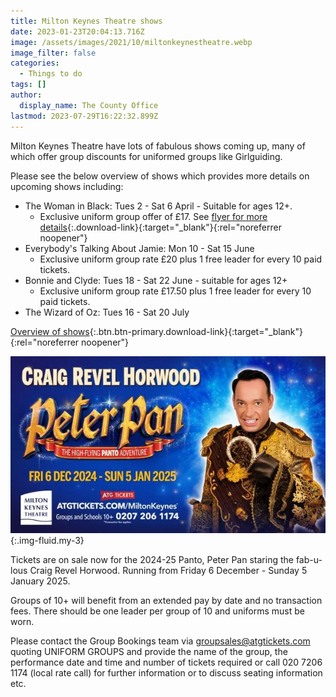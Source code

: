 ```yaml
---
title: Milton Keynes Theatre shows
date: 2023-01-23T20:04:13.716Z
image: /assets/images/2021/10/miltonkeynestheatre.webp
image_filter: false
categories:
  - Things to do
tags: []
author:
  display_name: The County Office
lastmod: 2023-07-29T16:22:32.899Z
---
```

Milton Keynes Theatre have lots of fabulous shows coming up, many of which offer group discounts for uniformed groups like Girlguiding.

Please see the below overview of shows which provides more details on upcoming shows including:

- The Woman in Black: Tues 2 - Sat 6 April - Suitable for ages 12+.
  - Exclusive uniform group offer of £17. See [flyer for more details](/assets/docs/2024/mk-theatre-the-woman-in-black.pdf){:.download-link}{:target="_blank"}{:rel="noreferrer noopener"}
- Everybody's Talking About Jamie: Mon 10 - Sat 15 June
  - Exclusive uniform group rate £20 plus 1 free leader for every 10 paid tickets.
- Bonnie and Clyde: Tues 18 - Sat 22 June - suitable for ages 12+
  - Exclusive uniform group rate £17.50 plus 1 free leader for every 10 paid tickets.
- The Wizard of Oz: Tues 16 - Sat 20 July

[Overview of shows](/assets/docs/2024/mk-theatre-flyer-2024-03.pdf){:.btn.btn-primary.download-link}{:target="_blank"}{:rel="noreferrer noopener"}

![2024-25 Panto: Peter Pan](/assets/images/2024/01/mktheatre-panto.webp){:.img-fluid.my-3}

Tickets are on sale now for the 2024-25 Panto, Peter Pan staring the fab-u-lous Craig Revel Horwood.  Running from Friday 6 December - Sunday 5 January 2025.

Groups of 10+ will benefit from an extended pay by date and no transaction fees. There should be one leader per group of 10 and uniforms must be worn.

Please contact the Group Bookings team via <groupsales@atgtickets.com> quoting UNIFORM GROUPS and provide the name of the group, the performance date and time and number of tickets required or call 020 7206 1174 (local rate call) for further information or to discuss seating information etc.
